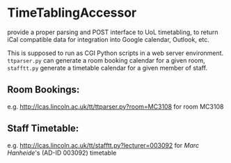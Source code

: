 TimeTablingAccessor
===================

provide a proper parsing and POST interface to UoL timetabling, to return iCal compatible data for integration into Google calendar, Outlook, etc.

This is supposed to run as CGI Python scripts in a web server environment. `ttparser.py` can generate a room booking calendar for a given room, `stafftt.py` generate a timetable calendar for a given member of staff.

## Room Bookings:

e.g. http://lcas.lincoln.ac.uk/tt/ttparser.py?room=MC3108 for room MC3108

## Staff Timetable:

e.g. http://lcas.lincoln.ac.uk/tt/stafftt.py?lecturer=003092 for *Marc Hanheide*'s (AD-ID 003092) timetable

